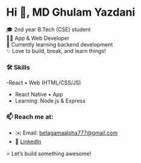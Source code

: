 # Hi 👋, MD Ghulam Yazdani

🎓 2nd year B.Tech (CSE) student  
👨‍💻 App & Web Developer  
🚀 Currently learning backend development  
✨ Love to build, break, and learn things!

### 🛠️ Skills
-React • Web (HTML/CSS/JS)
- React Native • App 
- Learning: Node.js & Express

### 📫 Reach me at:
- ✉️ Email: betagamaalpha777@gmail.com
- 💼 [LinkedIn](www.linkedin.com/in/ghulam-yazdani-351260325)

⭐ Let’s build something awesome!
